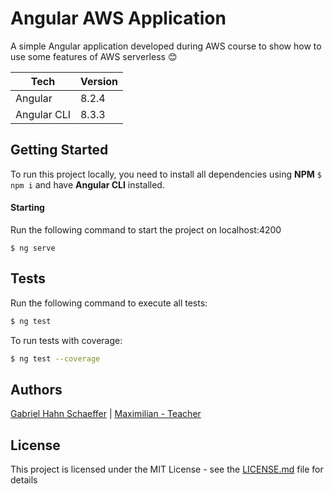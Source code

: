 # Angular AWS Application

A simple Angular application developed during AWS course to show how to use some features of AWS serverless :blush:

| Tech        | Version |
|-------------|---------|
| Angular     |  8.2.4  |
| Angular CLI |  8.3.3  |

## Getting Started

To run this project locally, you need to install all dependencies using <strong>NPM</strong> ```$ npm i``` and have <strong>Angular CLI</strong> installed.

#### Starting 

Run the following command to start the project on localhost:4200

```
$ ng serve
```

## Tests

Run the following command to execute all tests:

```sh
$ ng test
```

To run tests with coverage:

```sh
$ ng test --coverage
```

## Authors

[Gabriel Hahn Schaeffer](https://github.com/gabriel-hahn/) | [Maximilian - Teacher](https://github.com/mschwarzmueller/)

## License

This project is licensed under the MIT License - see the [LICENSE.md](LICENSE) file for details
